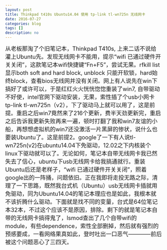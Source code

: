 ```yaml
---
layout: post
title: Thinkpad t410s Ubuntu14.04 使用 tp-link tl-wn725n 无线网卡
date: 2016-07-27
categories: blog
tags: []
description: no
---
```

<font size="4">
从老板那淘了个旧笔记本，Thinkpad T410s, 上来二话不说给灌上Ubuntu先。发现无线网卡不能用，提示“wifi 已通过硬件开关关闭”，这款笔记本wifi快捷键“Fn+F5”，尝试无果。rfkill list显示both soft and hard block, unblock 只能开软锁，hard始终block，查看bios无线网并没有关闭。网上有人说先在win下搞好了或许可以，于是红红火火恍恍惚惚重装了win7, 自带驱动不好使，intel官网下驱动安装，无果，索性插了个usb小网卡tp-link tl-wn725n（v2），下了驱动马上就可以用了，这是前提。重启之后win7竟然来了216个更新，费半天劲更新完，重启之后告诉我更新失败再来一遍，顿时打翻了我和win7友谊的小船，再想想虚拟机的win7还没激活一片黑屏的惨状，说什么也要装Ubuntu了。这是前提2。google了一下有人说tl-wn725n(v2)在ubuntu14.04下免驱动，12.02之下内核装个linux下驱动就可以了。无论如何，笔记本自带无线网卡我已然失去了信心，ubuntu下usb无线网卡给我搞通就行。重装Ubuntu后还是老样子，“wifi 已通过硬件开关关闭”，照着google出的一阵捅，问题依旧。正在我即将走投无路之际，清理了一下思路，既然我台式机（Ubuntu）usb无线网卡插就用免驱动，同为Ubuntu14.04的笔记本理应也是如此，我根本就不该折腾什么驱动。下面就是找不同的变量，台式是64位笔记本32本，不过这个应该不是原因，排除。剩下的就是笔记本自带的无线网卡搞得鬼了，lsmod查出了几个自带wifi的module，有些dependence，索性全部删掉，然后就有强烈的预感要成，一看网络果真如此，登时吐出一口恶气————前后被这个问题恶心了三四天。
</font>

